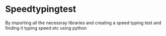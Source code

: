 # Speedtypingtest
By importing all the necessray libraries and creating a speed typing test and finding it typing speed etc using python

